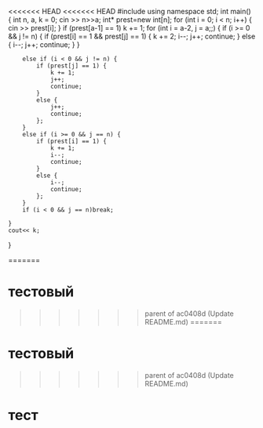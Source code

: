 <<<<<<< HEAD
<<<<<<< HEAD
#include <iostream>
using namespace std;
int main() {
	int n, a, k = 0;
	cin >> n>>a;
	int* prest=new int[n];
	for (int i = 0; i < n; i++) {
		cin >> prest[i];
	}
	if (prest[a-1] == 1) k += 1;
	for (int i = a-2, j = a;;) {
		if (i >= 0 && j != n) {
			if (prest[i] == 1 && prest[j] == 1) {
				k += 2;
				i--;
				j++;
				continue;
			}
			else {
				i--;
				j++;
				continue;
			}
		}

		else if (i < 0 && j != n) {
			if (prest[j] == 1) {
				k += 1;
				j++;
				continue;
			}
			else {
				j++;
				continue;
			};
		}
		else if (i >= 0 && j == n) {
			if (prest[i] == 1) {
				k += 1;
				i--;
				continue;
			}
			else {
				i--;
				continue;
			};
		}
		if (i < 0 && j == n)break;
		
	}
	cout<< k;
}

=======
# тестовый
>>>>>>> parent of ac0408d (Update README.md)
=======
# тестовый
>>>>>>> parent of ac0408d (Update README.md)
# тест
